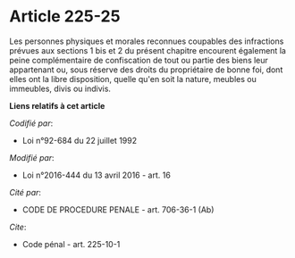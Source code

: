 # Article 225-25

Les personnes physiques et morales reconnues coupables des infractions prévues aux sections 1 bis et 2 du présent chapitre
encourent également la peine complémentaire de confiscation de tout ou partie des biens leur appartenant ou, sous réserve des
droits du propriétaire de bonne foi, dont elles ont la libre disposition, quelle qu'en soit la nature, meubles ou immeubles,
divis ou indivis.

**Liens relatifs à cet article**

_Codifié par_:

  - Loi n°92-684 du 22 juillet 1992

_Modifié par_:

  - Loi n°2016-444 du 13 avril 2016 - art. 16

_Cité par_:

  - CODE DE PROCEDURE PENALE - art. 706-36-1 (Ab)

_Cite_:

  - Code pénal - art. 225-10-1
